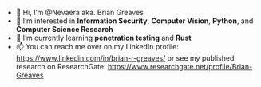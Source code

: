 - 👋 Hi, I’m @Nevaera aka. Brian Greaves
- 👀 I’m interested in **Information Security**, **Computer Vision**, **Python**, and **Computer Science Research**
- 🌱 I’m currently learning **penetration testing** and **Rust**
- 📫 You can reach me over on my LinkedIn profile: https://www.linkedin.com/in/brian-r-greaves/ or see my published research on ResearchGate: https://www.researchgate.net/profile/Brian-Greaves
